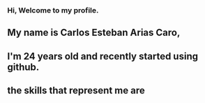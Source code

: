 ### Hi, Welcome to my profile. 
## My name is Carlos Esteban Arias Caro,
## I'm 24 years old and recently started using github.
## the skills that represent me are


<!--
**CEstebanARIAS/CEstebanARIAS** is a ✨ _special_ ✨ repository because its `README.md` (this file) appears on your GitHub profile.

Here are some ideas to get you started:

- 🔭 I’m currently working on ...
- 🌱 I’m currently learning ...
- 👯 I’m looking to collaborate on ...
- 🤔 I’m looking for help with ...
- 💬 Ask me about ...
- 📫 How to reach me: ...
- 😄 Pronouns: ...
- ⚡ Fun fact: ...
-->

